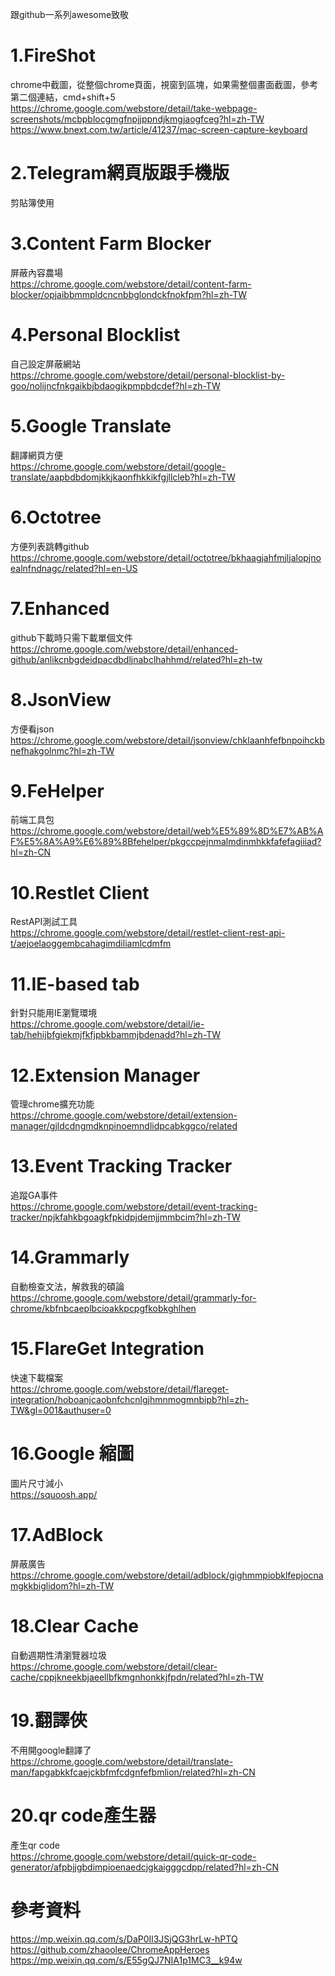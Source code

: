 跟github一系列awesome致敬  

# 1.FireShot  
chrome中截圖，從整個chrome頁面，視窗到區塊，如果需整個畫面截圖，參考第二個連結，cmd+shift+5  
https://chrome.google.com/webstore/detail/take-webpage-screenshots/mcbpblocgmgfnpjjppndjkmgjaogfceg?hl=zh-TW  
https://www.bnext.com.tw/article/41237/mac-screen-capture-keyboard  
# 2.Telegram網頁版跟手機版  
剪貼簿使用    
# 3.Content Farm Blocker  
屏蔽內容農場  
https://chrome.google.com/webstore/detail/content-farm-blocker/opjaibbmmpldcncnbbglondckfnokfpm?hl=zh-TW  
# 4.Personal Blocklist  
自己設定屏蔽網站  
https://chrome.google.com/webstore/detail/personal-blocklist-by-goo/nolijncfnkgaikbjbdaogikpmpbdcdef?hl=zh-TW  
# 5.Google Translate  
翻譯網頁方便  
https://chrome.google.com/webstore/detail/google-translate/aapbdbdomjkkjkaonfhkkikfgjllcleb?hl=zh-TW
# 6.Octotree  
方便列表跳轉github  
https://chrome.google.com/webstore/detail/octotree/bkhaagjahfmjljalopjnoealnfndnagc/related?hl=en-US  
# 7.Enhanced  
github下載時只需下載單個文件  
https://chrome.google.com/webstore/detail/enhanced-github/anlikcnbgdeidpacdbdljnabclhahhmd/related?hl=zh-tw  
# 8.JsonView  
方便看json  
https://chrome.google.com/webstore/detail/jsonview/chklaanhfefbnpoihckbnefhakgolnmc?hl=zh-TW  
# 9.FeHelper  
前端工具包  
https://chrome.google.com/webstore/detail/web%E5%89%8D%E7%AB%AF%E5%8A%A9%E6%89%8Bfehelper/pkgccpejnmalmdinmhkkfafefagiiiad?hl=zh-CN  
# 10.Restlet Client
RestAPI測試工具  
https://chrome.google.com/webstore/detail/restlet-client-rest-api-t/aejoelaoggembcahagimdiliamlcdmfm  
# 11.IE-based tab  
針對只能用IE瀏覽環境  
https://chrome.google.com/webstore/detail/ie-tab/hehijbfgiekmjfkfjpbkbammjbdenadd?hl=zh-TW  
# 12.Extension Manager  
管理chrome擴充功能  
https://chrome.google.com/webstore/detail/extension-manager/gjldcdngmdknpinoemndlidpcabkggco/related  
# 13.Event Tracking Tracker  
追蹤GA事件  
https://chrome.google.com/webstore/detail/event-tracking-tracker/npjkfahkbgoagkfpkidpjdemjjmmbcim?hl=zh-TW  
# 14.Grammarly  
自動檢查文法，解救我的碩論    
https://chrome.google.com/webstore/detail/grammarly-for-chrome/kbfnbcaeplbcioakkpcpgfkobkghlhen  
# 15.FlareGet Integration  
快速下載檔案  
https://chrome.google.com/webstore/detail/flareget-integration/hoboanjcaobnfchcnlgjhmnmogmnbipb?hl=zh-TW&gl=001&authuser=0  
# 16.Google  縮圖  
圖片尺寸減小  
https://squoosh.app/  
# 17.AdBlock  
屏蔽廣告  
https://chrome.google.com/webstore/detail/adblock/gighmmpiobklfepjocnamgkkbiglidom?hl=zh-TW  
# 18.Clear Cache  
自動週期性清瀏覽器垃圾  
https://chrome.google.com/webstore/detail/clear-cache/cppjkneekbjaeellbfkmgnhonkkjfpdn/related?hl=zh-TW  
# 19.翻譯俠  
不用開google翻譯了  
https://chrome.google.com/webstore/detail/translate-man/fapgabkkfcaejckbfmfcdgnfefbmlion/related?hl=zh-CN  
# 20.qr code產生器  
產生qr code  
https://chrome.google.com/webstore/detail/quick-qr-code-generator/afpbjjgbdimpioenaedcjgkaigggcdpp/related?hl=zh-CN  

# 參考資料  
https://mp.weixin.qq.com/s/DaP0Il3JSjQG3hrLw-hPTQ  
https://github.com/zhaoolee/ChromeAppHeroes  
https://mp.weixin.qq.com/s/E55gQJ7NIA1p1MC3__k94w  
